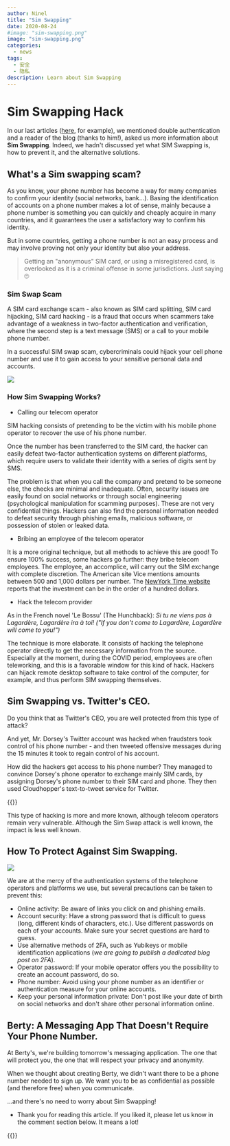 ```yaml
---
author: Ninel
title: "Sim Swapping"
date: 2020-08-24
#image: "sim-swapping.png"
image: "sim-swapping.png"
categories:
  - news
tags:
  - 安全
  - 隐私
description: Learn about Sim Swapping
---
```


# Sim Swapping Hack

In our last articles ([here](https://berty.tech/blog/create-strong-password/), for example), we mentioned double authentication and a reader of the blog (thanks to him!), asked us more information about **Sim Swapping**. Indeed, we hadn't discussed yet what SIM Swapping is, how to prevent it, and the alternative solutions.

## What's a Sim swapping scam?

As you know, your phone number has become a way for many companies to confirm your identity (social networks, bank...). Basing the identification of accounts on a phone number makes a lot of sense, mainly because a phone number is something you can quickly and cheaply acquire in many countries, and it guarantees the user a satisfactory way to confirm his identity.

But in some countries, getting a phone number is not an easy process and may involve proving not only your identity but also your address.

> Getting an "anonymous" SIM card, or using a misregistered card, is overlooked as it is a criminal offense in some jurisdictions. Just saying 🙄


### Sim Swap Scam

A SIM card exchange scam - also known as SIM card splitting, SIM card hijacking, SIM card hacking - is a fraud that occurs when scammers take advantage of a weakness in two-factor authentication and verification, where the second step is a text message (SMS) or a call to your mobile phone number.

In a successful SIM swap scam, cybercriminals could hijack your cell phone number and use it to gain access to your sensitive personal data and accounts.

![](https://i.imgur.com/NVNeSue.jpg)


### How Sim Swapping Works?

* Calling our telecom operator

SIM hacking consists of pretending to be the victim with his mobile phone operator to recover the use of his phone number.

Once the number has been transferred to the SIM card, the hacker can easily defeat two-factor authentication systems on different platforms, which require users to validate their identity with a series of digits sent by SMS.

The problem is that when you call the company and pretend to be someone else, the checks are minimal and inadequate. Often, security issues are easily found on social networks or through social engineering (psychological manipulation for scamming purposes). These are not very confidential things. Hackers can also find the personal information needed to defeat security through phishing emails, malicious software, or possession of stolen or leaked data.

* Bribing an employee of the telecom operator

It is a more original technique, but all methods to achieve this are good! To ensure 100% success, some hackers go further: they bribe telecom employees. The employee, an accomplice, will carry out the SIM exchange with complete discretion. The American site Vice mentions amounts between 500 and 1,000 dollars per number. The [NewYork Time website](https://www.nytimes.com/2019/09/05/technology/sim-swap-jack-dorsey-hack.html) reports that the investment can be in the order of a hundred dollars.

* Hack the telecom provider

As in the French novel 'Le Bossu' (The Hunchback): _Si tu ne viens pas à Lagardère, Lagardère ira à toi! ("If you don't come to Lagardère, Lagardère will come to you!")_

The technique is more elaborate. It consists of hacking the telephone operator directly to get the necessary information from the source. Especially at the moment, during the COVID period, employees are often teleworking, and this is a favorable window for this kind of hack. Hackers can hijack remote desktop software to take control of the computer, for example, and thus perform SIM swapping themselves.


## Sim Swapping vs. Twitter's CEO.


Do you think that as Twitter's CEO, you are well protected from this type of attack?

And yet, Mr. Dorsey's Twitter account was hacked when fraudsters took control of his phone number - and then tweeted offensive messages during the 15 minutes it took to regain control of his account.

How did the hackers get access to his phone number? They managed to convince Dorsey's phone operator to exchange mainly SIM cards, by assigning Dorsey's phone number to their SIM card and phone. They then used Cloudhopper's text-to-tweet service for Twitter.

{{<tweet id="1169334339672231936">}}

This type of hacking is more and more known, although telecom operators remain very vulnerable. Although the Sim Swap attack is well known, the impact is less well known.


## How To Protect Against Sim Swapping.

![](https://i.imgur.com/FxjD4qV.jpg)


We are at the mercy of the authentication systems of the telephone operators and platforms we use, but several precautions can be taken to prevent this:

* Online activity: Be aware of links you click on and phishing emails.
* Account security: Have a strong password that is difficult to guess (long, different kinds of characters, etc.). Use different passwords on each of your accounts. Make sure your secret questions are hard to guess.
* Use alternative methods of 2FA, such as Yubikeys or mobile identification applications (_we are going to publish a dedicated blog post on 2FA_).
* Operator password: If your mobile operator offers you the possibility to create an account password, do so.
* Phone number: Avoid using your phone number as an identifier or authentication measure for your online accounts.
* Keep your personal information private: Don't post like your date of birth on social networks and don't share other personal information online.

## Berty: A Messaging App That Doesn't Require Your Phone Number.

At Berty's, we're building tomorrow's messaging application. The one that will protect you, the one that will respect your privacy and anonymity.

When we thought about creating Berty, we didn't want there to be a phone number needed to sign up. We want you to be as confidential as possible (and therefore free) when you communicate.

...and there's no need to worry about Sim Swapping!

* Thank you for reading this article. If you liked it, please let us know in the comment section below. It means a lot!



{{<tweet id="1291024965630939136">}}

